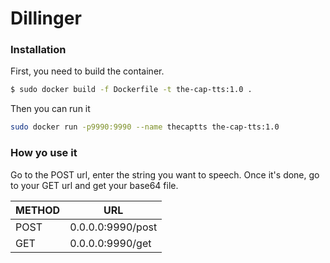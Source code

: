 # Dillinger

### Installation

First, you need to build the container.

```sh
$ sudo docker build -f Dockerfile -t the-cap-tts:1.0 .
```

Then you can run it 

```sh
sudo docker run -p9990:9990 --name thecaptts the-cap-tts:1.0
```

### How yo use it

Go to the POST url, enter the string you want to speech.
Once it's done, go to your GET url and get your base64 file.

| METHOD | URL |
| ------ | ------ |
| POST | 0.0.0.0:9990/post |
| GET | 0.0.0.0:9990/get |



